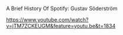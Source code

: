 A Brief History Of Spotify: Gustav Söderström

https://www.youtube.com/watch?v=jTM7ZCKEUGM&feature=youtu.be&t=1834